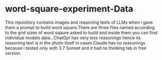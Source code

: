 # word-square-experiment-Data
This repository contains images and reasoning texts of LLMs when i gave them a prompt to build word square.There are three files named according to the grid sizes of word sqaure asked to build and inside them you can find individual models data...ChatGpt has very less reasonings hence its reasoning text is in the photo itself in cases.Claude has no reasonings because i tested only with 3.7 Sonnet and it had no thinking tab in free version.
